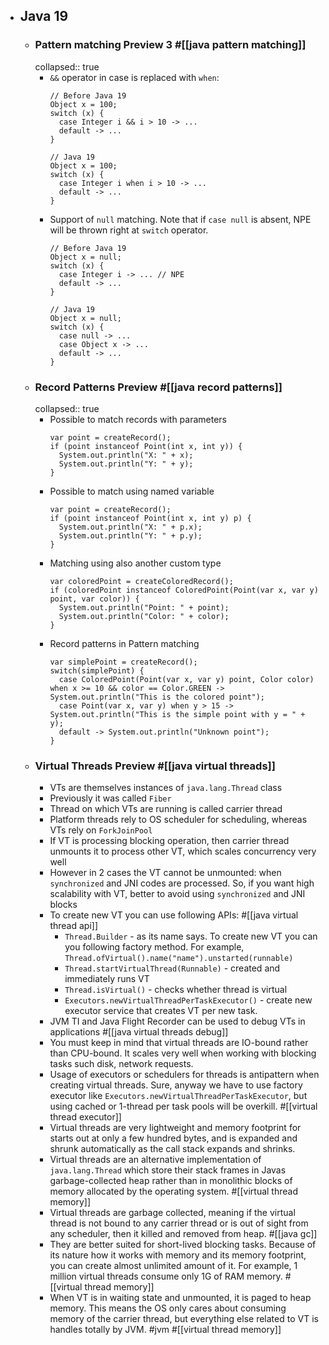 - ## Java 19
	- ### Pattern matching Preview 3 #[[java pattern matching]]
	  collapsed:: true
		- `&&` operator in case  is replaced with `when`:
		  ```
		  // Before Java 19
		  Object x = 100;
		  switch (x) {
		    case Integer i && i > 10 -> ...
		    default -> ...
		  }
		  
		  // Java 19
		  Object x = 100;
		  switch (x) {
		    case Integer i when i > 10 -> ...
		    default -> ...
		  }
		  ```
		- Support of `null` matching. Note that if `case null` is absent, NPE will be thrown right at `switch` operator.
		  ```
		  // Before Java 19
		  Object x = null;
		  switch (x) {
		    case Integer i -> ... // NPE
		    default -> ...
		  }
		  
		  // Java 19
		  Object x = null;
		  switch (x) {
		    case null -> ...
		    case Object x -> ...
		    default -> ...
		  }
		  ```
	- ### Record Patterns Preview #[[java record patterns]]
	  collapsed:: true
		- Possible to match records with parameters
		  ```
		  var point = createRecord();
		  if (point instanceof Point(int x, int y)) {
		    System.out.println("X: " + x);
		    System.out.println("Y: " + y);
		  }
		  ```
		- Possible to match using named variable
		  ```
		  var point = createRecord();
		  if (point instanceof Point(int x, int y) p) {
		    System.out.println("X: " + p.x);
		    System.out.println("Y: " + p.y);
		  }
		  ```
		- Matching using also another custom type
		  ```
		  var coloredPoint = createColoredRecord();
		  if (coloredPoint instanceof ColoredPoint(Point(var x, var y) point, var color)) {
		    System.out.println("Point: " + point);
		    System.out.println("Color: " + color);
		  }
		  ```
		- Record patterns in Pattern matching
		  ```
		  var simplePoint = createRecord();
		  switch(simplePoint) {
		    case ColoredPoint(Point(var x, var y) point, Color color) when x >= 10 && color == Color.GREEN -> System.out.println("This is the colored point");
		    case Point(var x, var y) when y > 15 -> System.out.println("This is the simple point with y = " + y);
		    default -> System.out.println("Unknown point");
		  }
		  ```
	- ### Virtual Threads Preview #[[java virtual threads]]
		- VTs are themselves instances of `java.lang.Thread` class
		- Previously it was called `Fiber`
		- Thread on which VTs are running is called carrier thread
		- Platform threads rely to OS scheduler for scheduling, whereas VTs rely on `ForkJoinPool`
		- If VT is processing blocking operation, then carrier thread unmounts it to process other VT, which scales concurrency very well
		- However in 2 cases the VT cannot be unmounted: when `synchronized` and JNI codes are processed. So, if you want high scalability with VT, better to avoid using `synchronized` and JNI blocks
		- To create new VT you can use following APIs: #[[java virtual thread api]]
			- `Thread.Builder` - as its name says.  To create new VT you can you following factory method. For example, `Thread.ofVirtual().name("name").unstarted(runnable)`
			- `Thread.startVirtualThread(Runnable)` - created and immediately runs VT
			- `Thread.isVirtual()` - checks whether thread is virtual
			- `Executors.newVirtualThreadPerTaskExecutor()` - create new executor service that creates VT per new task.
		- JVM TI and Java Flight Recorder can be used to debug VTs in applications #[[java virtual threads debug]]
		- You must keep in mind that virtual threads are IO-bound rather than CPU-bound. It scales very well when working with blocking tasks such disk, network requests.
		- Usage of executors or schedulers for threads is antipattern when creating virtual threads. Sure, anyway we have to use factory executor like `Executors.newVirtualThreadPerTaskExecutor`, but using cached or 1-thread per task pools will be overkill. #[[virtual thread executor]]
		- Virtual threads are very lightweight and memory footprint for starts out at only a few hundred bytes, and is expanded and shrunk automatically as the call stack expands and shrinks.
		- Virtual threads are an alternative implementation of  `java.lang.Thread` which store their stack frames in Javas garbage-collected heap rather than in monolithic blocks of memory allocated by the operating system. #[[virtual thread memory]]
		- Virtual threads are garbage collected, meaning if the virtual thread is not bound to any carrier thread or is out of sight from any scheduler, then it killed and removed from heap. #[[java gc]]
		- They are better suited for short-lived blocking tasks. Because of its nature how it works with memory and its memory footprint, you can create almost unlimited amount of it. For example, 1 million virtual threads consume only 1G of RAM memory. #[[virtual thread memory]]
		- When VT is in waiting state and unmounted, it is paged to heap memory. This means the OS only cares about consuming memory of the carrier thread, but everything else related to VT is handles totally by JVM. #jvm #[[virtual thread memory]]